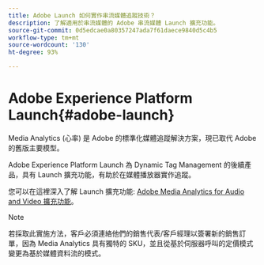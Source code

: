```yaml
---
title: Adobe Launch 如何實作串流媒體追蹤技術？
description: 了解適用於串流媒體的 Adobe 串流媒體 Launch 擴充功能。
source-git-commit: 0d5edcae0a80357247ada7f61daece9840d5c4b5
workflow-type: tm+mt
source-wordcount: '130'
ht-degree: 93%

---
```



# Adobe Experience Platform Launch{#adobe-launch}

Media Analytics (心率) 是 Adobe 的標準化媒體追蹤解決方案，現已取代 Adobe 的舊版主要模型。

Adobe Experience Platform Launch 為 Dynamic Tag Management 的後續產品，具有 Launch 擴充功能，有助於在媒體播放器實作追蹤。

您可以在這裡深入了解 Launch 擴充功能: [Adobe Media Analytics for Audio and Video 擴充功能](https://experienceleague.adobe.com/docs/launch/using/extensions-ref/adobe-extension/media-analytics-extension/overview.html)。

>[!NOTE]
>
>若採取此實施方法，客戶必須連絡他們的銷售代表/客戶經理以簽署新的銷售訂單，因為 Media Analytics 具有獨特的 SKU，並且從基於伺服器呼叫的定價模式變更為基於媒體資料流的模式。
